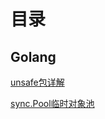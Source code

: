 # 目录

## Golang

[unsafe包详解](./golang/cd10787177a22a08560b4b26fba49a7f.md)

[sync.Pool临时对象池](./golang/2c2496a74b1243d762153dc2fdb8aa9f.md)